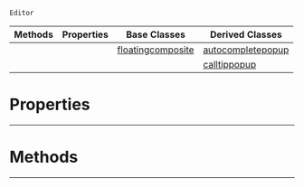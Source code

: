  `Editor`

|Methods|Properties|Base Classes|Derived Classes|
|---|---|---|---|
| | |[floatingcomposite](https://plasmaengine.github.io/PlasmaDocs/Plasma1/C++/code_reference/class_reference/floatingcomposite.md)|[autocompletepopup](https://plasmaengine.github.io/PlasmaDocs/Plasma1/C++/code_reference/class_reference/autocompletepopup.md)|
| | | |[calltippopup](https://plasmaengine.github.io/PlasmaDocs/Plasma1/C++/code_reference/class_reference/calltippopup.md)|


 #  Properties


---  
 #  Methods


---  
 

 